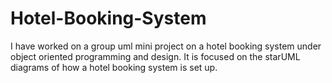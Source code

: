 # Hotel-Booking-System
I have worked on a group uml mini project on a hotel booking system under object oriented programming and design. It is focused on the starUML diagrams of how a hotel booking system is set up.
